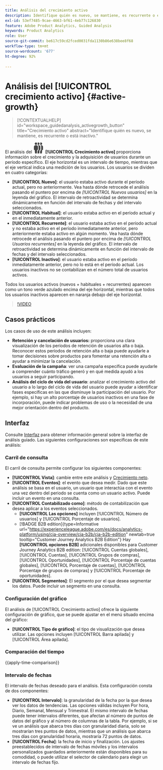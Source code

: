 ```yaml
---
title: Análisis del crecimiento activo
description: Identifique quién es nuevo, se mantiene, es recurrente o está inactivo.
exl-id: 53ef7485-9cae-4663-bf61-4eb77c126830
feature: Adobe Product Analytics, Guided Analysis
keywords: Product Analytics
role: User
source-git-commit: be617c59cd2fced0031fda1130b86e638bee8f68
workflow-type: tm+mt
source-wordcount: '677'
ht-degree: 92%

---
```


# Análisis del [!UICONTROL crecimiento activo] {#active-growth}

>[!CONTEXTUALHELP]
>id="workspace_guidedanalysis_activegrowth_button"
>title="Crecimiento activo"
>abstract="Identifique quién es nuevo, se mantiene, es recurrente o está inactivo."



El análisis del ![PeopleGroup](/help/assets/icons/PeopleGroup.svg) **[!UICONTROL Crecimiento activo]** proporciona información sobre el crecimiento y la adquisición de usuarios durante un período específico. El eje horizontal es un intervalo de tiempo, mientras que el eje vertical indica una medición de los usuarios. Los usuarios se dividen en cuatro categorías:

* **[!UICONTROL Nuevo]**: el usuario estaba activo durante el período actual, pero no anteriormente. Vea hasta dónde retrocede el análisis pasando el puntero por encima de _[!UICONTROL Nuevos usuarios]_ en la leyenda del gráfico. El intervalo de retroactividad se determina dinámicamente en función del intervalo de fechas y del intervalo seleccionados.
* **[!UICONTROL Habitual]**: el usuario estaba activo en el período actual y en el inmediatamente anterior.
* **[!UICONTROL Recurrente]**: el usuario estaba activo en el período actual y no estaba activo en el período inmediatamente anterior, pero anteriormente estaba activo en algún momento. Vea hasta dónde retrocede el análisis pasando el puntero por encima de _[!UICONTROL Usuarios recurrentes]_ en la leyenda del gráfico. El intervalo de retroactividad se determina dinámicamente en función del intervalo de fechas y del intervalo seleccionados.
* **[!UICONTROL Inactivo]**: el usuario estaba activo en el período inmediatamente anterior, pero no lo está en el período actual. Los usuarios inactivos no se contabilizan en el número total de usuarios activos.

Todos los usuarios activos (nuevos + habituales + recurrentes) aparecen como un tono verde azulado encima del eje horizontal, mientras que todos los usuarios inactivos aparecen en naranja debajo del eje horizontal.


>[!VIDEO](https://video.tv.adobe.com/v/3423399/?captions=spa&quality=12&learn=on)

## Casos prácticos

Los casos de uso de este análisis incluyen:

* **Retención y cancelación de usuarios:** proporciona una clara visualización de los períodos de retención de usuarios alta o baja. Reconocer estos períodos de retención alta o baja puede ayudarle a tomar decisiones sobre productos para fomentar una retención alta o ayudar a minimizar la cancelación.
* **Evaluación de la campaña**: ver una campaña específica puede ayudarle a comprender cuánto tráfico generó y en qué medida ayudó a los usuarios a seguir participando.
* **Análisis del ciclo de vida del usuario**: analizar el crecimiento activo del usuario a lo largo del ciclo de vida del usuario puede ayudar a identificar fases específicas en las que disminuye la participación del usuario. Por ejemplo, si hay un alto porcentaje de usuarios inactivos en una fase de incorporación, puede indicar problemas de uso o la necesidad de una mejor orientación dentro del producto.

## Interfaz

Consulte [Interfaz](../overview.md#interface) para obtener información general sobre la interfaz de análisis guiado. Las siguientes configuraciones son específicas de este análisis:

### Carril de consulta

El carril de consulta permite configurar los siguientes componentes:

* **[!UICONTROL Vista]**: cambie entre este análisis y [Crecimiento neto](net-growth.md).
* **[!UICONTROL Eventos]**: el evento que desea medir. Dado que este análisis se basa en el usuario, un usuario que interactúa con el evento una vez dentro del periodo se cuenta como un usuario activo. Puede incluir un evento en una consulta.
* **[!UICONTROL Contabilizado como]**: método de contabilización que desea aplicar a los eventos seleccionados. <ul><li>**[!UICONTROL Las opciones]** incluyen [!UICONTROL Número de usuarios] y [!UICONTROL Porcentaje de usuarios].</li><li>[!BADGE B2B edition]{type=Informative url="https://experienceleague.adobe.com/es/docs/analytics-platform/using/cja-overview/cja-b2b/cja-b2b-edition" newtab=true tooltip="Customer Journey Analytics B2B Edition"} Hay **[!UICONTROL opciones B2B]** adicionales disponibles para Customer Journey Analytics B2B edition: [!UICONTROL Cuentas globales], [!UICONTROL Cuentas], [!UICONTROL Grupos de compras], [!UICONTROL Oportunidades], [!UICONTROL Porcentaje de cuentas globales], [!UICONTROL Porcentaje de cuentas], [!UICONTROL Porcentaje de grupos de compras] y [!UICONTROL Porcentaje de oportunidades].</li></ul>
* **[!UICONTROL Segmentos]**: El segmento por el que desea segmentar los datos. Puede incluir un segmento en una consulta.

### Configuración del gráfico

El análisis de [!UICONTROL Crecimiento activo] ofrece la siguiente configuración de gráfico, que se puede ajustar en el menú situado encima del gráfico:

* **[!UICONTROL Tipo de gráfico]**: el tipo de visualización que desea utilizar. Las opciones incluyen [!UICONTROL Barra apilada] y [!UICONTROL Área apilada].

### Comparación del tiempo

{{apply-time-comparison}}

### Intervalo de fechas

El intervalo de fechas deseado para el análisis. Esta configuración consta de dos componentes:

* **[!UICONTROL Intervalo]**: la granularidad de la fecha por la que desea ver los datos de tendencias. Las opciones válidas incluyen Por hora, Diario, Semanal, Mensual y Trimestral. El mismo intervalo de fechas puede tener intervalos diferentes, que afectan al número de puntos de datos del gráfico y al número de columnas de la tabla. Por ejemplo, si se ve un análisis que abarca tres días con granularidad diaria, solo se mostrarían tres puntos de datos, mientras que un análisis que abarca tres días con granularidad horaria, mostraría 72 puntos de datos.
* **[!UICONTROL Fecha]**: la fecha de inicio y finalización. Los ajustes preestablecidos de intervalo de fechas móviles y los intervalos personalizados guardados anteriormente están disponibles para su comodidad, o puede utilizar el selector de calendario para elegir un intervalo de fechas fijo.

<!--
## Example

See below for an example of the analysis.

![Active time compare](../assets/active-growth-compare.png)

-->
